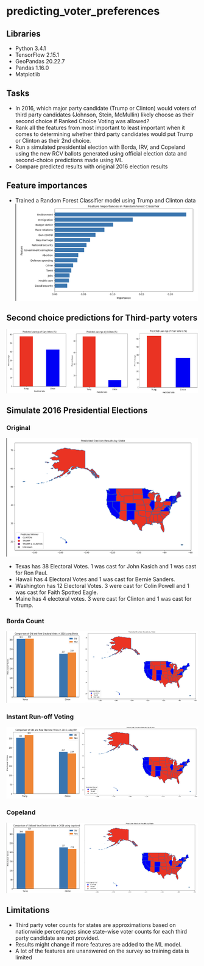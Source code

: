 # predicting_voter_preferences

## Libraries
* Python 3.4.1
* TensorFlow 2.15.1
* GeoPandas 20.22.7
* Pandas 1.16.0
* Matplotlib

## Tasks
* In 2016, which major party candidate (Trump or Clinton) would voters of third party candidates (Johnson, Stein, McMullin) likely choose as their second choice if Ranked Choice Voting was allowed?
* Rank all the features from most important to least important when it comes to determining whether third party candidates would put Trump or Clinton as their 2nd choice.
* Run a simulated presidential election with Borda, IRV, and Copeland using the new RCV ballots generated using official election data and second-choice predictions made using ML
* Compare predicted results with original 2016 election results

## Feature importances
* Trained a Random Forest Classifier model using Trump and Clinton data
![Alt text](image.png)

## Second choice predictions for Third-party voters
![Alt text](image-1.png)

## Simulate 2016 Presidential Elections
### Original
![Alt text](image-2.png)
* Texas has 38 Electoral Votes.  1 was cast for John Kasich and 1 was cast for Ron Paul. 		
* Hawaii has 4 Electoral Votes and 1 was cast for Bernie Sanders. 
* Washington has 12 Electoral Votes.  3 were cast for Colin Powell and 1 was cast for Faith Spotted Eagle.   
* Maine has 4 electoral votes. 3 were cast for Clinton and 1 was cast for Trump.

### Borda Count
![Alt text](image-3.png)

### Instant Run-off Voting
![Alt text](image-4.png)

### Copeland
![Alt text](image-5.png)

## Limitations
* Third party voter counts for states are approximations based on nationwide percentages since state-wise voter counts for each third party candidate are not provided.
* Results might change if more features are added to the ML model.
* A lot of the features are unanswered on the survey so training data is limited 
